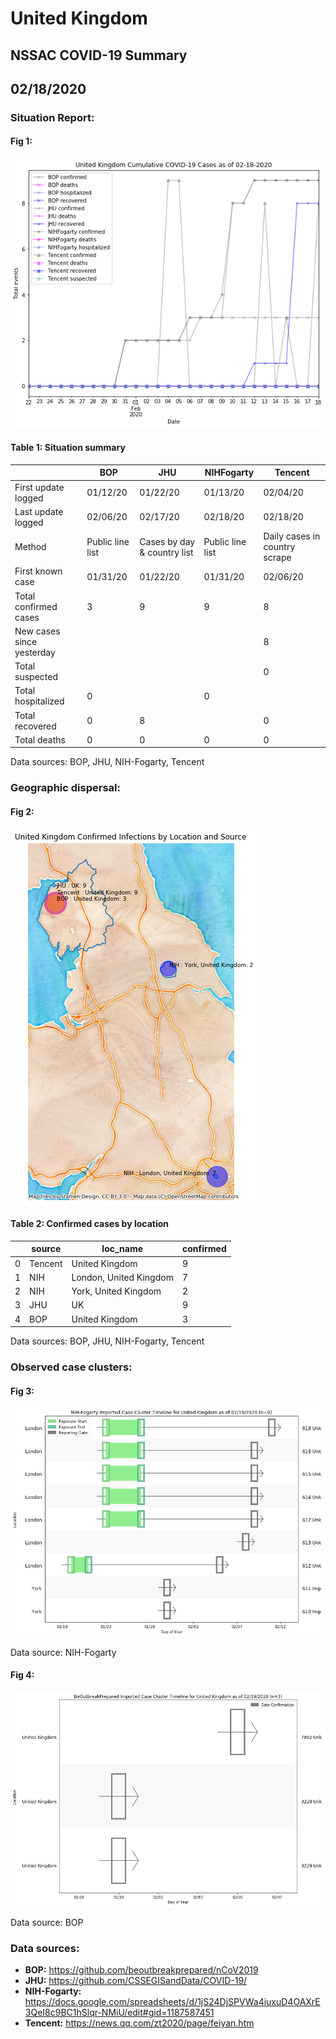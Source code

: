 # United Kingdom
## NSSAC COVID-19 Summary
## 02/18/2020



### Situation Report:
#### Fig 1:
![United Kingdom cases](../merged_histories/United_Kingdom_merged_histories.png)

#### Table 1: Situation summary


|                           | BOP              | JHU                         | NIHFogarty       | Tencent                       |
|---------------------------|------------------|-----------------------------|------------------|-------------------------------|
| First update logged       | 01/12/20         | 01/22/20                    | 01/13/20         | 02/04/20                      |
| Last update logged        | 02/06/20         | 02/17/20                    | 02/18/20         | 02/18/20                      |
| Method                    | Public line list | Cases by day & country list | Public line list | Daily cases in country scrape |
| First known case          | 01/31/20         | 01/22/20                    | 01/31/20         | 02/06/20                      |
| Total confirmed cases     | 3                | 9                           | 9                | 8                             |
| New cases since yesterday |                  |                             |                  | 8                             |
| Total suspected           |                  |                             |                  | 0                             |
| Total hospitalized        | 0                |                             | 0                |                               |
| Total recovered           | 0                | 8                           |                  | 0                             |
| Total deaths              | 0                | 0                           | 0                | 0                             |

Data sources: BOP, JHU, NIH-Fogarty, Tencent


### Geographic dispersal:
#### Fig 2:
![United Kingdom mapped](../case_locs/United_Kingdom_case_locs.png)

#### Table 2: Confirmed cases by location


|    | source   | loc_name               |   confirmed |
|----|----------|------------------------|-------------|
|  0 | Tencent  | United Kingdom         |           9 |
|  1 | NIH      | London, United Kingdom |           7 |
|  2 | NIH      | York, United Kingdom   |           2 |
|  3 | JHU      | UK                     |           9 |
|  4 | BOP      | United Kingdom         |           3 |

Data sources: BOP, JHU, NIH-Fogarty, Tencent


### Observed case clusters:
#### Fig 3:
![United Kingdom cases](../cluster_analysis/United_Kingdom_imported_cases_NIHFogarty.png)



Data source: NIH-Fogarty


#### Fig 4:
![United Kingdom cases](../cluster_analysis/United_Kingdom_imported_cases_BOP.png)



Data source: BOP


### Data sources:
* **BOP:** https://github.com/beoutbreakprepared/nCoV2019
* **JHU:** https://github.com/CSSEGISandData/COVID-19/
* **NIH-Fogarty:** https://docs.google.com/spreadsheets/d/1jS24DjSPVWa4iuxuD4OAXrE3QeI8c9BC1hSlqr-NMiU/edit#gid=1187587451
* **Tencent:** https://news.qq.com/zt2020/page/feiyan.htm